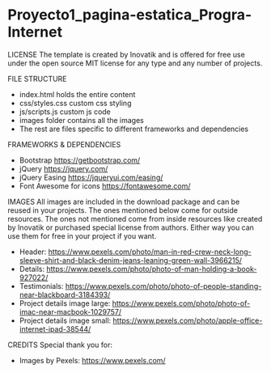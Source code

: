 # Proyecto1_pagina-estatica_Progra-Internet
LICENSE
The template is created by Inovatik and is offered for free use under the open source MIT license for any type and any number of projects.


FILE STRUCTURE
- index.html holds the entire content
- css/styles.css custom css styling
- js/scripts.js custom js code
- images folder contains all the images
- The rest are files specific to different frameworks and dependencies


FRAMEWORKS & DEPENDENCIES
- Bootstrap https://getbootstrap.com/
- jQuery https://jquery.com/ 
- jQuery Easing https://jqueryui.com/easing/
- Font Awesome for icons https://fontawesome.com/


IMAGES
All images are included in the download package and can be reused in your projects. The ones mentioned below come for outside resources. The ones not mentioned come from inside resources like created by Inovatik or purchased special license from authors. Either way you can use them for free in your project if you want.
- Header: https://www.pexels.com/photo/man-in-red-crew-neck-long-sleeve-shirt-and-black-denim-jeans-leaning-green-wall-3966215/
- Details: https://www.pexels.com/photo/photo-of-man-holding-a-book-927022/
- Testimonials: https://www.pexels.com/photo/photo-of-people-standing-near-blackboard-3184393/
- Project details image large: https://www.pexels.com/photo/photo-of-imac-near-macbook-1029757/ 
- Project details image small: https://www.pexels.com/photo/apple-office-internet-ipad-38544/


CREDITS
Special thank you for:
- Images by Pexels: https://www.pexels.com/
